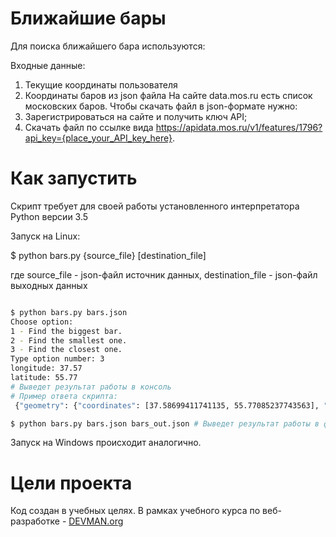 # Ближайшие бары

Для поиска ближайшего бара используются:

Входные данные:
1. Текущие координаты пользователя
2. Координаты баров из json файла
На сайте data.mos.ru есть список московских баров.
Чтобы скачать файл в json-формате нужно:
1. Зарегистрироваться на сайте и получить ключ API;
2. Скачать файл по ссылке вида https://apidata.mos.ru/v1/features/1796?api_key={place_your_API_key_here}.


# Как запустить

Скрипт требует для своей работы установленного интерпретатора Python версии 3.5
    
Запуск на Linux:

$ python bars.py {source_file} [destination_file]

 где source_file - json-файл источник данных,
 destination_file - json-файл выходных данных

```bash

$ python bars.py bars.json 
Choose option:
1 - Find the biggest bar.
2 - Find the smallest one.
3 - Find the closest one.
Type option number: 3
longitude: 37.57
latitude: 55.77
# Выведет результат работы в консоль
# Пример ответа скрипта:
 {"geometry": {"coordinates": [37.58699411741135, 55.77085237743563], "type": "Point"}, "properties": {"DatasetId": 1796, "VersionNumber": 2, "ReleaseNumber": 2, "RowId": "4b5eb176-f50c-4610-b3b0-de68378e53ce", "Attributes": {"global_id": 20731657, "Name": "Бар «ДЖЕМ»", "IsNetObject": "нет", "OperatingCompany": null, "AdmArea": "Центральный административный округ", "District": "Пресненский район", "Address": "Васильевская улица, дом 4", "PublicPhone": [{"PublicPhone": "(499) 254-28-22"}], "SeatsCount": 56, "SocialPrivileges": "нет"}}, "type": "Feature"}

$ python bars.py bars.json bars_out.json # Выведет результат работы в файл bars_out.json 
```

Запуск на Windows происходит аналогично.

# Цели проекта

Код создан в учебных целях. В рамках учебного курса по веб-разработке - [DEVMAN.org](https://devman.org)
